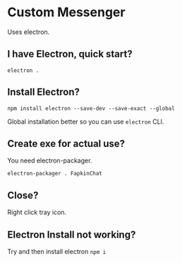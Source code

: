 # Custom Messenger

Uses electron.

## I have Electron, quick start?

`electron .`

## Install Electron?

`npm install electron --save-dev --save-exact --global`

Global installation better so you can use `electron` CLI.

## Create exe for actual use?

You need electron-packager.

`electron-packager . FapkinChat`

## Close?

Right click tray icon.

## Electron Install not working?

Try and then install electron
`npm i`
